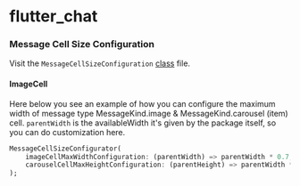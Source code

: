 # flutter_chat

### Message Cell Size Configuration

Visit the `MessageCellSizeConfiguration` [class](lib/src/message_cell_size_configurator.dart) file. 

#### ImageCell
Here below you see an example of how you can configure the maximum width of message type MessageKind.image & MessageKind.carousel (item) cell.
`parentWidth` is the availableWidth it's given by the package itself, so you can do customization here.

```dart
MessageCellSizeConfigurator(
    imageCellMaxWidthConfiguration: (parentWidth) => parentWidth * 0.7,
    carouselCellMaxHeightConfiguration: (parentHeight) => parentWidth * 0.5
);
```
